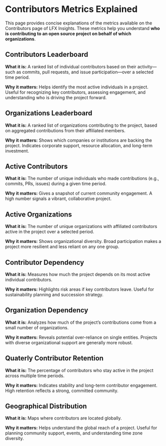 # Contributors Metrics Explained

This page provides concise explanations of the metrics available on the Contributors page of LFX Insights. These metrics help you understand <b>who is contributing to an open source project on behalf of which organizations</b>.

## Contributors Leaderboard

**What it is:** A ranked list of individual contributors based on their activity—such as commits, pull requests, and issue participation—over a selected time period.

**Why it matters:** Helps identify the most active individuals in a project. Useful for recognizing key contributors, assessing engagement, and understanding who is driving the project forward.

## Organizations Leaderboard

**What it is:** A ranked list of organizations contributing to the project, based on aggregated contributions from their affiliated members.

**Why it matters:** Shows which companies or institutions are backing the project. Indicates corporate support, resource allocation, and long-term investment.

## Active Contributors

**What it is:** The number of unique individuals who made contributions (e.g., commits, PRs, issues) during a given time period.

**Why it matters:** Gives a snapshot of current community engagement. A high number signals a vibrant, collaborative project.

## Active Organizations

**What it is:** The number of unique organizations with affiliated contributors active in the project over a selected period.

**Why it matters:** Shows organizational diversity. Broad participation makes a project more resilient and less reliant on any one group.

## Contributor Dependency

**What it is:** Measures how much the project depends on its most active individual contributors.

**Why it matters:** Highlights risk areas if key contributors leave. Useful for sustainability planning and succession strategy.

## Organization Dependency

**What it is:** Analyzes how much of the project’s contributions come from a small number of organizations.

**Why it matters:** Reveals potential over-reliance on single entities. Projects with diverse organizational support are generally more robust.

## Quaterly Contributor Retention

**What it is:** The percentage of contributors who stay active in the project across multiple time periods.

**Why it matters:** Indicates stability and long-term contributor engagement. High retention reflects a strong, committed community.

## Geographical Distribution

**What it is:** Maps where contributors are located globally.

**Why it matters:** Helps understand the global reach of a project. Useful for planning community support, events, and understanding time zone diversity.
